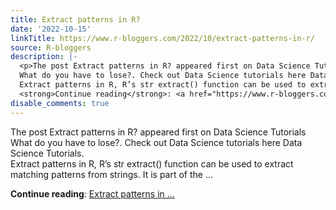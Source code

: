 ```yaml
---
title: Extract patterns in R?
date: '2022-10-15'
linkTitle: https://www.r-bloggers.com/2022/10/extract-patterns-in-r/
source: R-bloggers
description: |-
  <p>The post Extract patterns in R? appeared first on Data Science Tutorials<br />
  What do you have to lose?. Check out Data Science tutorials here Data Science Tutorials.<br />
  Extract patterns in R, R’s str extract() function can be used to extract matching patterns from strings. It is part of the ...</p>
  <strong>Continue reading</strong>: <a href="https://www.r-bloggers.com/2022/10/extract-patterns-in-r/">Extract patterns in ...
disable_comments: true
---
```

<p>The post Extract patterns in R? appeared first on Data Science Tutorials<br />
What do you have to lose?. Check out Data Science tutorials here Data Science Tutorials.<br />
Extract patterns in R, R’s str extract() function can be used to extract matching patterns from strings. It is part of the ...</p>
<strong>Continue reading</strong>: <a href="https://www.r-bloggers.com/2022/10/extract-patterns-in-r/">Extract patterns in ...
